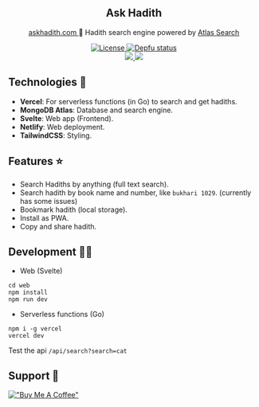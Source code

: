 <p align="center">
 <h2 align="center">Ask Hadith</h2>
 <p align="center">
     <a href="https://www.askhadith.com/">
     askhadith.com
     </a>
 🔎 Hadith search engine powered by <a href="https://docs.atlas.mongodb.com/atlas-search/">Atlas Search</a></p>
 <p align="center">
  <a href="https://img.shields.io/github/license/Ananto30/ask-hadith">
     <img alt="License" src="https://img.shields.io/github/license/Ananto30/ask-hadith" />
  </a>
  <a href="https://depfu.com/github/Ananto30/ask-hadith?project_id=13555">
     <img alt="Depfu status" src="https://badges.depfu.com/badges/362ce5396653b2bd131b26c55bb809c6/overview.svg" />
  </a>
  <br>
  <a href="https://codeclimate.com/github/Ananto30/ask-hadith/maintainability">
     <img src="https://api.codeclimate.com/v1/badges/9c222616b7ecc1db1e54/maintainability" />
  </a>
  <a href="https://app.codacy.com/gh/Ananto30/ask-hadith/dashboard?utm_source=gh&utm_medium=referral&utm_content=&utm_campaign=Badge_grade">
     <img src="https://app.codacy.com/project/badge/Grade/b9167b05884743ab90703bc7ecbc740b"/>
  </a>
 </p>
</p>

## Technologies 📱

*   **Vercel**: For serverless functions (in Go) to search and get hadiths.
*   **MongoDB Atlas**: Database and search engine.
*   **Svelte**: Web app (Frontend).
*   **Netlify**: Web deployment.
*   **TailwindCSS**: Styling.

## Features ⭐

*   Search Hadiths by anything (full text search).
*   Search hadith by book name and number, like `bukhari 1029`. (currently has some issues)
*   Bookmark hadith (local storage).
*   Install as PWA.
*   Copy and share hadith.

## Development 🧑‍💻

*   Web (Svelte)

<!---->

    cd web
    npm install
    npm run dev

*   Serverless functions (Go)

<!---->

    npm i -g vercel
    vercel dev

Test the api `/api/search?search=cat`

## Support 🙋

[!["Buy Me A Coffee"](https://www.buymeacoffee.com/assets/img/custom_images/orange_img.png)](https://www.buymeacoffee.com/ananto30)
